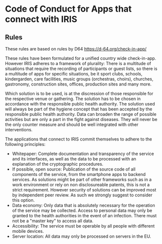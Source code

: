 # Code of Conduct for Apps that connect with IRIS

## Rules

These rules are based on rules by D64
https://d-64.org/check-in-app/

These rules have been formulated for a unified country wide check-in-app.
However IRIS adheres to a framework of plurality: There is a multitude of situations that require the recording of participants or guest lists, so there is a multitude of apps for specific situations, be it sport clubs, schools, kindergarden, care facilities, music groups (orchestras, choirs), churches, gastronomy, construction sites, offices, production sites and many more.

Which solution is to be used, is at the discression of those responsible for the respective venue or gathering. The solution has to be chosen in accordance with the responsible public health authority. The solution used will always be part of the hygiene concept that has been accepted by the responsible public health authority. Data can broaden the range of possible activities but are only a part in the fight against diseases. They will never be the only counter measure and should be well integrated with other interventions.

The applications that connect to IRIS commit themselves to adhere to the following principles:

* Whitepaper: Complete documentation and transparency of the service and its interfaces, as well as the data to be processed with an explanation of the cryptographic procedures.
* If possible, open source: Publication of the source code of all components of the service, from the smartphone apps to backend services. As solutions might be part of other frameworks such as in a work environment or rely on non disclosureable patents, this is not a strict requirement. However security of solutions can be improved most by independent peer review. As such we strongly suggest to consider this option.
* Data economy: Only data that is absolutely necessary for the operation of the service may be collected. Access to personal data may only be granted to the health authorities in the event of an infection. There must not be a "master key" to access all data.
* Accessibility: The service must be operable by all people with different mobile devices.
* Server location: All data may only be processed on servers in the EU.
